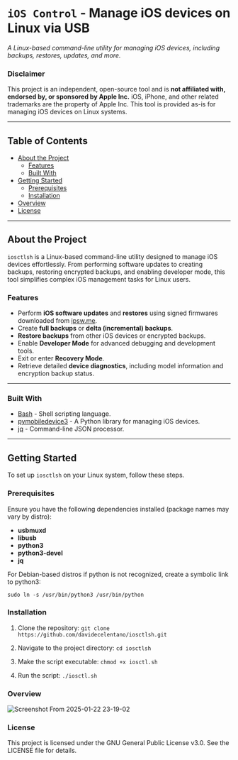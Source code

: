 # `iOS Control` - Manage iOS devices on Linux via USB
_A Linux-based command-line utility for managing iOS devices, including backups, restores, updates, and more._

### Disclaimer
This project is an independent, open-source tool and is **not affiliated with, endorsed by, or sponsored by Apple Inc.** iOS, iPhone, and other related trademarks are the property of Apple Inc. This tool is provided as-is for managing iOS devices on Linux systems.

---

## Table of Contents

- [About the Project](#about-the-project)
  - [Features](#features)
  - [Built With](#built-with)
- [Getting Started](#getting-started)
  - [Prerequisites](#prerequisites)
  - [Installation](#installation)
- [Overview](#overview)
- [License](#license)

---

## About the Project

`iosctlsh` is a Linux-based command-line utility designed to manage iOS devices effortlessly. From performing software updates to creating backups, restoring encrypted backups, and enabling developer mode, this tool simplifies complex iOS management tasks for Linux users.

### Features

- Perform **iOS software updates** and **restores** using signed firmwares downloaded from [ipsw.me](https://ipsw.me).
- Create **full backups** or **delta (incremental) backups**.
- **Restore backups** from other iOS devices or encrypted backups.
- Enable **Developer Mode** for advanced debugging and development tools.
- Exit or enter **Recovery Mode**.
- Retrieve detailed **device diagnostics**, including model information and encryption backup status.

---

### Built With

- [Bash](https://www.gnu.org/software/bash/) - Shell scripting language.
- [pymobiledevice3](https://github.com/doronz88/pymobiledevice3) - A Python library for managing iOS devices.
- [jq](https://stedolan.github.io/jq/) - Command-line JSON processor.

---

## Getting Started

To set up `iosctlsh` on your Linux system, follow these steps.

### Prerequisites

Ensure you have the following dependencies installed (package names may vary by distro):

- **usbmuxd**
- **libusb**
- **python3**
- **python3-devel**
- **jq**

For Debian-based distros if python is not recognized, create a symbolic link to python3:

`sudo ln -s /usr/bin/python3 /usr/bin/python`

### Installation

1. Clone the repository: `git clone https://github.com/davidecelentano/iosctlsh.git`

2. Navigate to the project directory: `cd iosctlsh`

3. Make the script executable: `chmod +x iosctl.sh`

4. Run the script: `./iosctl.sh`

### Overview

![Screenshot From 2025-01-22 23-19-02](https://github.com/user-attachments/assets/439a51e0-84a2-406b-854d-674560da2dce)

### License

This project is licensed under the GNU General Public License v3.0. See the LICENSE file for details.


